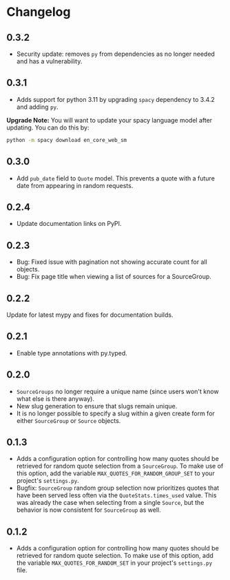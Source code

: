 # Changelog

## 0.3.2

- Security update: removes `py` from dependencies as no longer needed and has a vulnerability.

## 0.3.1

- Adds support for python 3.11 by upgrading `spacy` dependency to 3.4.2 and adding `py`.

**Upgrade Note:** You will want to update your spacy language model after updating. You can do this by:

```bash
python -m spacy download en_core_web_sm
```

## 0.3.0

- Add `pub_date` field to `Quote` model. This prevents a quote with a future date from appearing in random requests.

## 0.2.4

- Update documentation links on PyPI.

## 0.2.3

- Bug: Fixed issue with pagination not showing accurate count for all objects.
- Bug: Fix page title when viewing a list of sources for a SourceGroup.

## 0.2.2

Update for latest mypy and fixes for documentation builds.

## 0.2.1

- Enable type annotations with py.typed.

## 0.2.0

- `SourceGroups` no longer require a unique name (since users won't know what else is there anyway).
- New slug generation to ensure that slugs remain unique.
- It is no longer possible to specify a slug within a given create form for either `SourceGroup` or `Source` objects.

## 0.1.3

- Adds a configuration option for controlling how many quotes should be retrieved for random quote selection from a
  `SourceGroup`. To make use of this option, add the variable `MAX_QUOTES_FOR_RANDOM_GROUP_SET` to your project's
  `settings.py`.
- Bugfix: `SourceGroup` random group selection now prioritizes quotes that have been served less often via the
  `QuoteStats.times_used` value. This was already the case when selecting from a single `Source`, but the behavior
  is now consistent for `SourceGroup` as well.

## 0.1.2

- Adds a configuration option for controlling how many quotes should be retrieved for random quote selection.
  To make use of this option, add the variable ``MAX_QUOTES_FOR_RANDOM_SET`` in your project's ``settings.py`` file.
